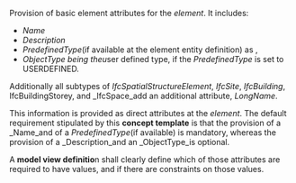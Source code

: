 ﻿Provision of basic element attributes for the _element_. It includes:

*  _Name_
*  _Description_
*  _PredefinedType_(if available at the element entity definition) as ,
*  _ObjectType being the_<span style="font-style: italic;">u</span>ser defined type, if the _PredefinedType_ is set to USERDEFINED.

Additionally all subtypes of _IfcSpatialStructureElement_, _IfcSite_, _IfcBuilding_, IfcBuildingStorey, and _IfcSpace_add an additional attribute, _LongName_.

This information is provided as direct attributes at the _element_. The default requirement stipulated by this **concept template** is that the provision of a _Name_and of a _PredefinedType_(if available) is mandatory, whereas the provision of a _Description_and an _ObjectType_is optional.

A **model view definitio**n shall clearly define which of those attributes are required to have values, and if there are constraints on those values.

